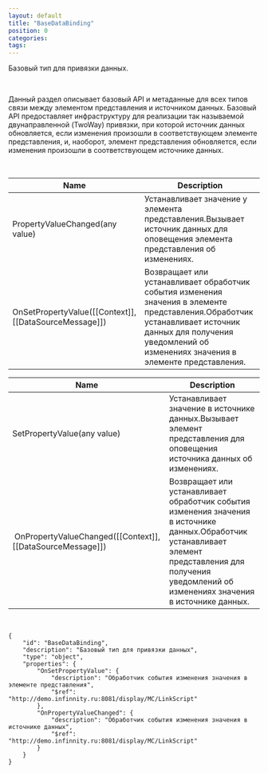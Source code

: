 ```yaml
---
layout: default
title: "BaseDataBinding"
position: 0
categories: 
tags: 
---
```


Базовый тип для привязки данных.

 

Данный раздел описывает базовый API и метаданные для всех типов связи между элементом представления и источником данных. Базовый API предоставляет инфраструктуру для реализации так называемой двунаправленной (TwoWay) привязки, при которой источник данных обновляется, если изменения произошли в соответствующем элементе представления, и, наоборот, элемент представления обновляется, если изменения произошли в соответствующем источнике данных.

   

|Name|Description|
|----|-----------|
|PropertyValueChanged(any value)|Устанавливает значение у элемента представления.Вызывает источник данных для оповещения элемента представления об изменениях.|
|OnSetPropertyValue([[Context]], [[DataSourceMessage]])|Возвращает или устанавливает обработчик события изменения значения в элементе представления.Обработчик устанавливает источник данных для получения уведомлений об изменениях значения в элементе представления.|

|Name|Description|
|----|-----------|
|SetPropertyValue(any value)|Устанавливает значение в источнике данных.Вызывает элемент представления для оповещения источника данных об изменениях. |
| OnPropertyValueChanged([[Context]], [[DataSourceMessage]])|Возвращает или устанавливает обработчик события изменения значения в источнике данных.Обработчик устанавливает элемент представления для получения уведомлений об изменениях значения в источнике данных.|

  

```
{
	"id": "BaseDataBinding",
	"description": "Базовый тип для привязки данных",
	"type": "object",
	"properties": {
		"OnSetPropertyValue": {
			"description": "Обработчик события изменения значения в элементе представления",
			"$ref": "http://demo.infinnity.ru:8081/display/MC/LinkScript"
		},
		"OnPropertyValueChanged": {
			"description": "Обработчик события изменения значения в источнике данных",
			"$ref": "http://demo.infinnity.ru:8081/display/MC/LinkScript"
		}
	}
}
```

 

 


